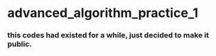 # advanced_algorithm_practice_1

### this codes had existed for a while, just decided to make it public.
